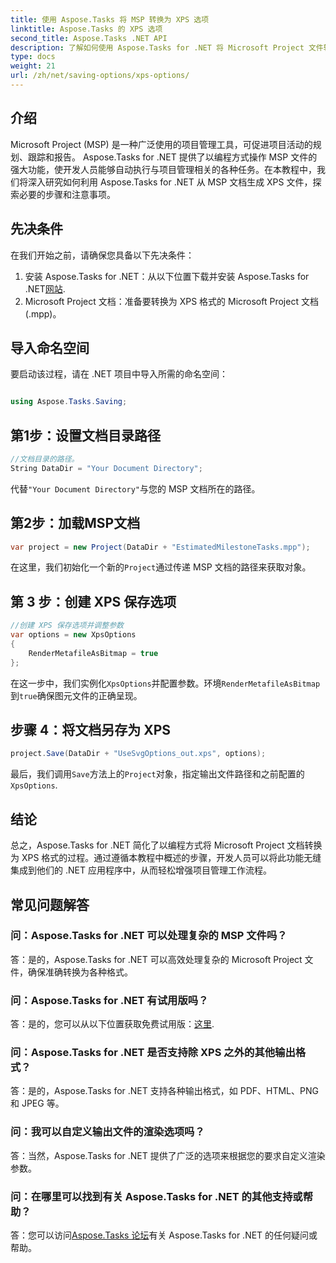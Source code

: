 ```yaml
---
title: 使用 Aspose.Tasks 将 MSP 转换为 XPS 选项
linktitle: Aspose.Tasks 的 XPS 选项
second_title: Aspose.Tasks .NET API
description: 了解如何使用 Aspose.Tasks for .NET 将 Microsoft Project 文件转换为 XPS 格式。易于集成，功能强大。
type: docs
weight: 21
url: /zh/net/saving-options/xps-options/
---
```

## 介绍
Microsoft Project (MSP) 是一种广泛使用的项目管理工具，可促进项目活动的规划、跟踪和报告。 Aspose.Tasks for .NET 提供了以编程方式操作 MSP 文件的强大功能，使开发人员能够自动执行与项目管理相关的各种任务。在本教程中，我们将深入研究如何利用 Aspose.Tasks for .NET 从 MSP 文档生成 XPS 文件，探索必要的步骤和注意事项。
## 先决条件
在我们开始之前，请确保您具备以下先决条件：
1. 安装 Aspose.Tasks for .NET：从以下位置下载并安装 Aspose.Tasks for .NET[网站](https://releases.aspose.com/tasks/net/).
2. Microsoft Project 文档：准备要转换为 XPS 格式的 Microsoft Project 文档 (.mpp)。

## 导入命名空间
要启动该过程，请在 .NET 项目中导入所需的命名空间：
```csharp

using Aspose.Tasks.Saving;
```

## 第1步：设置文档目录路径
```csharp
//文档目录的路径。
String DataDir = "Your Document Directory";
```
代替`"Your Document Directory"`与您的 MSP 文档所在的路径。
## 第2步：加载MSP文档
```csharp
var project = new Project(DataDir + "EstimatedMilestoneTasks.mpp");
```
在这里，我们初始化一个新的`Project`通过传递 MSP 文档的路径来获取对象。
## 第 3 步：创建 XPS 保存选项
```csharp
//创建 XPS 保存选项并调整参数
var options = new XpsOptions
{
    RenderMetafileAsBitmap = true
};
```
在这一步中，我们实例化`XpsOptions`并配置参数。环境`RenderMetafileAsBitmap`到`true`确保图元文件的正确呈现。
## 步骤 4：将文档另存为 XPS
```csharp
project.Save(DataDir + "UseSvgOptions_out.xps", options);
```
最后，我们调用`Save`方法上的`Project`对象，指定输出文件路径和之前配置的`XpsOptions`.

## 结论
总之，Aspose.Tasks for .NET 简化了以编程方式将 Microsoft Project 文档转换为 XPS 格式的过程。通过遵循本教程中概述的步骤，开发人员可以将此功能无缝集成到他们的 .NET 应用程序中，从而轻松增强项目管理工作流程。
## 常见问题解答
### 问：Aspose.Tasks for .NET 可以处理复杂的 MSP 文件吗？
答：是的，Aspose.Tasks for .NET 可以高效处理复杂的 Microsoft Project 文件，确保准确转换为各种格式。
### 问：Aspose.Tasks for .NET 有试用版吗？
答：是的，您可以从以下位置获取免费试用版：[这里](https://releases.aspose.com/).
### 问：Aspose.Tasks for .NET 是否支持除 XPS 之外的其他输出格式？
答：是的，Aspose.Tasks for .NET 支持各种输出格式，如 PDF、HTML、PNG 和 JPEG 等。
### 问：我可以自定义输出文件的渲染选项吗？
答：当然，Aspose.Tasks for .NET 提供了广泛的选项来根据您的要求自定义渲染参数。
### 问：在哪里可以找到有关 Aspose.Tasks for .NET 的其他支持或帮助？
答：您可以访问[Aspose.Tasks 论坛](https://forum.aspose.com/c/tasks/15)有关 Aspose.Tasks for .NET 的任何疑问或帮助。